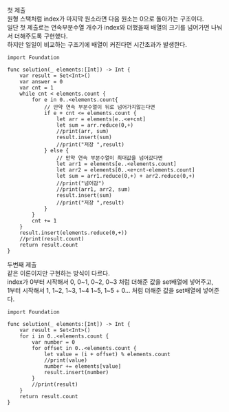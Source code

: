 첫 제출   
원형 스택처럼 index가 마지막 원소라면 다음 원소는 0으로 돌아가는 구조이다.   
일단 첫 제출로는 연속부분수열 개수가 index와 더했을때 배열의 크기를 넘어가면 나눠서 더해주도록 구현했다.   
하지만 일일이 비교하는 구조기에 배열이 커진다면 시간초과가 발생한다.   
```
import Foundation

func solution(_ elements:[Int]) -> Int {
    var result = Set<Int>()
    var answer = 0
    var cnt = 1
    while cnt < elements.count {
        for e in 0..<elements.count{
            // 만약 연속 부분수열이 뒤로 넘어가지않는다면
            if e + cnt <= elements.count {
                let arr = elements[e..<e+cnt]
                let sum = arr.reduce(0,+)
                //print(arr, sum)
                result.insert(sum)
                //print("저장 ",result)
            } else {
                // 만약 연속 부분수열이 최대값을 넘어갔다면
                let arr1 = elements[e..<elements.count]
                let arr2 = elements[0..<e+cnt-elements.count]
                let sum = arr1.reduce(0,+) + arr2.reduce(0,+)
                //print("넘어감")
                //print(arr1, arr2, sum)
                result.insert(sum)
                //print("저장 ",result)
            }
        }
        cnt += 1
    }
    result.insert(elements.reduce(0,+))
    //print(result.count)
    return result.count
}
```
두번째 제출   
같은 이론이지만 구현하는 방식이 다르다.   
index가 0부터 시작해서 0, 0~1, 0~2, 0~3 처럼 더해준 값을 set배열에 넣어주고,   
1부터 시작해서 1, 1~2, 1~3, 1~4 1~5, 1~5 + 0... 처럼 더해준 값을 set배열에 넣어준다.   
```
import Foundation

func solution(_ elements:[Int]) -> Int {
    var result = Set<Int>()
    for i in 0..<elements.count {
        var number = 0
        for offset in 0..<elements.count {
            let value = (i + offset) % elements.count
            //print(value)
            number += elements[value]
            result.insert(number)
        }
        //print(result)
    }
    return result.count
}
```
